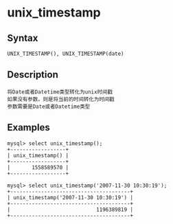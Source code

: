# unix_timestamp

## Syntax

`UNIX_TIMESTAMP(), UNIX_TIMESTAMP(date)`

## Description

```
将Date或者Datetime类型转化为unix时间戳
如果没有参数，则是将当前的时间转化为时间戳
参数需要是Date或者Datetime类型
```

## Examples

```
mysql> select unix_timestamp();
+------------------+
| unix_timestamp() |
+------------------+
|       1558589570 |
+------------------+

mysql> select unix_timestamp('2007-11-30 10:30:19');
+---------------------------------------+
| unix_timestamp('2007-11-30 10:30:19') |
+---------------------------------------+
|                            1196389819 |
+---------------------------------------+
```